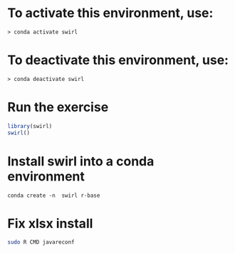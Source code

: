 # To activate this environment, use:
`> conda activate swirl`

# To deactivate this environment, use:
`> conda deactivate swirl`

# Run the exercise
```r
library(swirl)
swirl()
```
# Install swirl into a conda environment
`conda create -n  swirl r-base`

# Fix xlsx install
```bash
sudo R CMD javareconf
```
